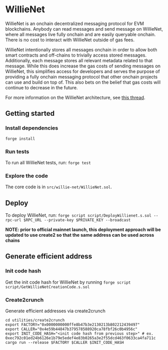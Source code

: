 # WillieNet

WillieNet is an onchain decentralized messaging protocol for EVM blockchains. Anybody can read messages and send message on WillieNet, where all messages live fully onchain and are easily queryable onchain. There is no cost to interact with WillieNet outside of gas fees.

WillieNet intentionally stores all messages onchain in order to allow both smart contracts and off-chains to trivially access stored messages. Additionally, each message stores all relevant metadata related to that message. While this does increase the gas costs of sending messages on WillieNet, this simplifies access for developers and serves the purpose of providing a fully onchain messaging protocol that other onchain projects can use and build on top of. This also bets on the belief that gas costs will continue to decrease in the future.

For more information on the WillieNet architecture, see [this thread](https://twitter.com/AspynPalatnick/status/1784072548730171795).

## Getting started

### Install dependencies

`forge install`

### Run tests

To run all WillieNet tests, run: `forge test`

### Explore the code

The core code is in `src/willie-net/WillieNet.sol`.

## Deploy

To deploy WillieNet, run: `forge script script/DeployWillienet.s.sol --rpc-url $RPC_URL --private-key $PRIVATE_KEY --broadcast`

**NOTE: prior to official mainnet launch, this deployment approach will be updated to use create2 so that the same address can be used across chains**

## Generate efficient address

### Init code hash

Get the init code hash for WillieNet by running `forge script script/GetWillieNetCreationCode.s.sol `

### Create2crunch

Generate efficient addresses via create2crunch

```
cd utilities/create2crunch
export FACTORY="0x0000000000ffe8b47b3e2130213b802212439497"
export CALLER="0x4e59b44847b379578588920ca78fbf26c0b4956c"
export INIT_CODE_HASH="<init code hash from previous step>" # ex. 0xec792c01ed24b6126e1b79e5edef4e83b0265a3e2f55dcd463f0633ca4fa711c
cargo run --release $FACTORY $CALLER $INIT_CODE_HASH
```
